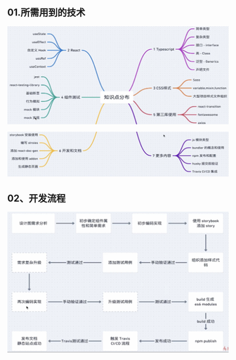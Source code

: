 ## 01.所需用到的技术

![image-20220515143741737](Untitled.assets/image-20220515143741737.png)

![image-20220515143816418](Untitled.assets/image-20220515143816418.png)

## 02、开发流程

![image-20220515143941373](Untitled.assets/image-20220515143941373.png)